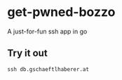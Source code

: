 # get-pwned-bozzo

A just-for-fun ssh app in go

## Try it out

```shell
ssh db.gschaeftlhaberer.at
```

